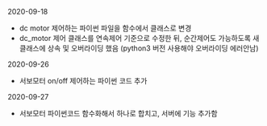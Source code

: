 2020-09-18

- dc motor 제어하는 파이썬 파일을 함수에서 클래스로 변경
- dc_motor 제어 클래스를 연속제어 기준으로 수정한 뒤, 순간제어도 가능하도록 새 클래스에 상속 및 오버라이딩 했음 (python3 버전 사용해야 오버라이딩 에러안남)

2020-09-26

- 서보모터 on/off 제어하는 파이썬 코드 추가

2020-09-27

- 서보모터 파이썬코드 함수화해서 하나로 합치고, 서버에 기능 추가함
